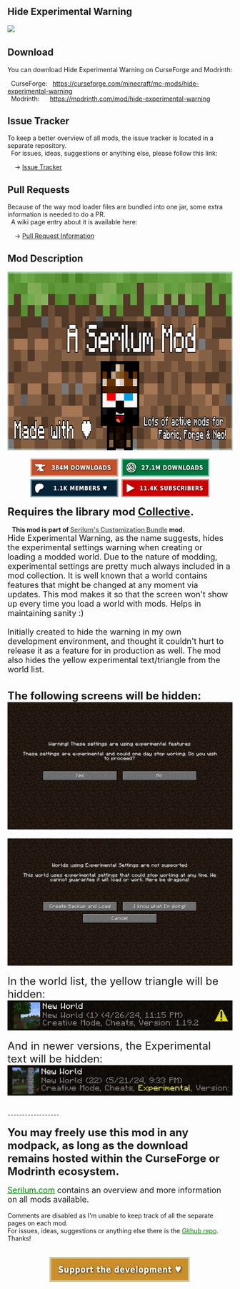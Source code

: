 <h2>Hide Experimental Warning</h2>
<p><a href="https://github.com/Serilum/Hide-Experimental-Warning"><img src="https://serilum.com/assets/data/logo/hide-experimental-warning.png"></a></p><h2>Download</h2>
<p>You can download Hide Experimental Warning on CurseForge and Modrinth:</p><p>&nbsp;&nbsp;CurseForge: &nbsp;&nbsp;<a href="https://curseforge.com/minecraft/mc-mods/hide-experimental-warning">https://curseforge.com/minecraft/mc-mods/hide-experimental-warning</a><br>&nbsp;&nbsp;Modrinth: &nbsp;&nbsp;&nbsp;&nbsp;&nbsp;<a href="https://modrinth.com/mod/hide-experimental-warning">https://modrinth.com/mod/hide-experimental-warning</a></p>
<h2>Issue Tracker</h2>
<p>To keep a better overview of all mods, the issue tracker is located in a separate repository.<br>&nbsp;&nbsp;For issues, ideas, suggestions or anything else, please follow this link:</p>
<p>&nbsp;&nbsp;&nbsp;&nbsp;-> <a href="https://serilum.com/url/issue-tracker">Issue Tracker</a></p>
<h2>Pull Requests</h2>
<p>Because of the way mod loader files are bundled into one jar, some extra information is needed to do a PR.<br>&nbsp;&nbsp;A wiki page entry about it is available here:</p>
<p>&nbsp;&nbsp;&nbsp;&nbsp;-> <a href="https://serilum.com/url/pull-requests">Pull Request Information</a></p>
<h2>Mod Description</h2>
<p style="text-align:center"><a href="https://serilum.com/" target="_blank" rel="nofollow"><img src="https://github.com/Serilum/.cdn/raw/main/description/header/header.png" alt="" width="838" height="400"></a></p>
<p style="text-align:center"><a href="https://curseforge.com/members/serilum/projects" target="_blank" rel="nofollow"><img src="https://raw.githubusercontent.com/Serilum/.data-workflow/main/badges/svg/curseforge.svg" width="200"></a> <a href="https://modrinth.com/user/Serilum" target="_blank" rel="nofollow"><img src="https://raw.githubusercontent.com/Serilum/.data-workflow/main/badges/svg/modrinth.svg" width="200"></a> <a href="https://patreon.com/serilum" target="_blank" rel="nofollow"><img src="https://raw.githubusercontent.com/Serilum/.data-workflow/main/badges/svg/patreon.svg" width="200"></a> <a href="https://youtube.com/@serilum" target="_blank" rel="nofollow"><img src="https://raw.githubusercontent.com/Serilum/.data-workflow/main/badges/svg/youtube.svg" width="200"></a></p>
<p><strong><span style="font-size:24px">Requires the library mod&nbsp;<a style="font-size:24px" href="https://curseforge.com/minecraft/mc-mods/collective" target="_blank" rel="nofollow">Collective</a>.</span></strong><br><br><strong>&nbsp;&nbsp;&nbsp;This mod is part of <span style="color:#666"><a style="color:#666" href="https://curseforge.com/minecraft/mc-mods/serilums-customization-bundle" target="_blank" rel="nofollow">Serilum's Customization Bundle</a></span> mod.</strong><br><span style="font-size:18px">Hide Experimental Warning, as the name suggests, hides the experimental settings warning when creating or loading a modded world. Due to the nature of modding, experimental settings are pretty much always included in a mod collection. It is well known that a world contains features that might be changed at any moment via updates. This mod makes it so that the screen won't show up every time you load a world with mods. Helps in maintaining sanity :)<br><br>Initially created to hide the warning in my own development environment, and thought it couldn't hurt to release it as a feature for in production as well. The mod also hides the yellow experimental text/triangle from the world list.<br></span><br><br><span style="font-size:24px"><strong>The following screens will be hidden:</strong></span><br><picture><img src="https://github.com/Serilum/.cdn/raw/main/projects/hide-experimental-warning/a.png"></picture><br><br><picture><img src="https://github.com/Serilum/.cdn/raw/main/projects/hide-experimental-warning/b.png"></picture><br><br><span style="font-size:24px">In the world list, the yellow triangle will be hidden:</span><br><picture><img src="https://github.com/Serilum/.cdn/raw/main/projects/hide-experimental-warning/c.png"></picture><br><br><span style="font-size:24px">And in newer versions, the Experimental text will be hidden:</span><br><picture><img src="https://github.com/Serilum/.cdn/raw/main/projects/hide-experimental-warning/d.png"></picture></p>
<p><br>------------------<br><br><span style="font-size:24px"><strong>You may freely use this mod in any modpack, as long as the download remains hosted within the CurseForge or Modrinth ecosystem.</strong></span><br><br><span style="font-size:18px"><a style="font-size:18px;color:#008000" href="https://serilum.com/" rel="nofollow">Serilum.com</a> contains an overview and more information on all mods available.</span><br><br><span style="font-size:14px">Comments are disabled as I'm unable to keep track of all the separate pages on each mod.</span><span style="font-size:14px"><br>For issues, ideas, suggestions or anything else there is the&nbsp;<a style="font-size:14px;color:#008000" href="https://github.com/Serilum/.issue-tracker" rel="nofollow">Github repo</a>. Thanks!</span><span style="font-size:6px"><br><br></span></p>
<p style="text-align:center"><a href="https://serilum.com/donate" rel="nofollow"><img src="https://github.com/Serilum/.cdn/raw/main/description/projects/support.svg" alt="" width="320"></a></p>